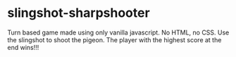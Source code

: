 # slingshot-sharpshooter
Turn based game made using only vanilla javascript. No HTML, no CSS. Use the slingshot to shoot the pigeon. The player with the highest score at the end wins!!!
